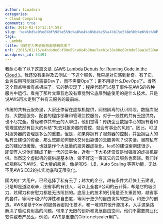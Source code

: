 ```yaml
---
author: liuadmin
categories:
- Cloud Computing
comments: true
date: 2015-02-15T13:14:59Z
slug: '%e4%bd%a0%e8%bf%98%e5%9c%a8%e4%b8%ba%e5%a4%b1%e5%8e%bb%e6%9c%8d%e5%8a%a1%e5%99%a8%e6%84%9f%e5%88%b0%e7%84%a6%e8%99%91%ef%bc%9f'
tags:
- Lambda
title: 你还在为失去服务器感到焦虑？
url: /2015/02/15/e4bda0e8bf98e59ca8e4b8bae5a4b1e58ebbe69c8de58aa1e599a8e6849fe588b0e784a6e89991efbc9f/
wordpress_id: 53491
---
```


我耐心看了以下这篇文章[《AWS Lambda Debuts for Running Code in the Cloud 》](http://www.serverwatch.com/server-trends/aws-lambda-debuts-for-running-code-in-the-cloud.html)。我还没有来得及去测试一下这个服务，我只是对它感到新奇。有了它，业务应用可能就只需要Dev了，而不需要Ops了；更不用提什么DevOps了。当然这个观点稍微有点极端了。它的确实现了：程序代码可以基于事件在AWS的各种服务中运行。看完了那片文章我也没有察觉到它底层到底使用的是什么技术。只是说AWS再次走到了共有云服务的最前端。




传统的共有云服务里，大家还停留在虚拟机提供，网络隔离的认识阶段。数据库服务、大数据服务、配套的程序部署和管理监控服务，对于一般性的共有云提供商，也不尽完全。曾经和作共有云的人聊过，他们觉得：传统企业数据中心的拥有着和管理这依然有巨大的纠结“失去对服务器的管控，就会有事业的风险”。因此，可见对服务器的管理是多么的重要。但是，如果你拥有了服务器的控制，并坐拥巨大的私有云建设的资金，那么您能如何很快交付出靠谱的云服务呢？说实话，目前私有云的建设很缓慢，也就是作个大批量的服务器虚拟化。IaaS的建设案例还很少，即使有人说他们建成了新一代的云平台，近看一下大多还仅仅是增强版的虚拟机提供。当然这个虚拟机的提供是基本功，做不好这一客其它的云服务也面谈。我们详细观察以下AWS，它大量的服务，像是RDS，LB，Auto Scaling 等等功能，无处不见AWS EC2的扎实功底和无限变化。




国内的广大用户，已经选择了私有云了；越大的企业，越有条件大赶快上云建设。只是却是道路艰辛，图省事的有钱人，可以上全套V公司的云计算，却是它的吸引力、炫耀力和安慰力都是无法阻挡的。底层上的技术的引用是至关重要的，越省事的套件，等同于越少的弹性和自由度，等同于更少的自由发挥的空间，和更少的创造。AWS是基于Xen的服务器虚拟化技术，和一堆的其他开源技术。入手这条路解决了启动费用高的问题，带来了无限的创新和发展自由空间。他们不需要商业化软件或者产品么，例如，AWS是重要的Citrix netscaler用户。



